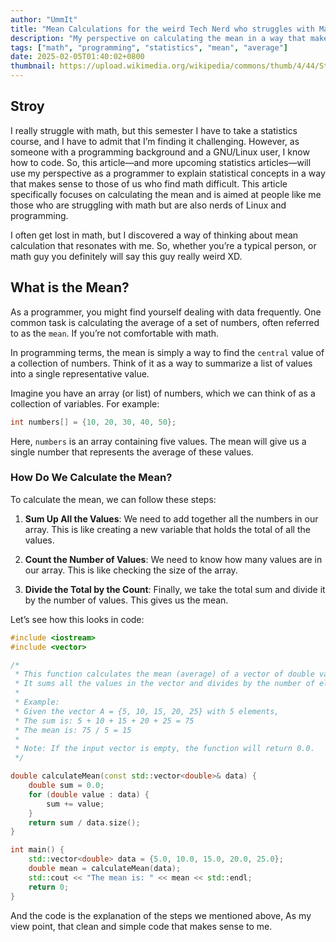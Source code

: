 ```yaml
---
author: "UmmIt"
title: "Mean Calculations for the weird Tech Nerd who struggles with Math"
description: "My perspective on calculating the mean in a way that makes sense to those who tech nerds and find math difficult ..."
tags: ["math", "programming", "statistics", "mean", "average"]
date: 2025-02-05T01:40:02+0800
thumbnail: https://upload.wikimedia.org/wikipedia/commons/thumb/4/44/Standard_Normal_Distribution.png/1280px-Standard_Normal_Distribution.png
---
```


## Stroy

I really struggle with math, but this semester I have to take a statistics course, and I have to admit that I’m finding it challenging. However, as someone with a programming background and a GNU/Linux user, I know how to code. So, this article—and more upcoming statistics articles—will use my perspective as a programmer to explain statistical concepts in a way that makes sense to those of us who find math difficult. This article specifically focuses on calculating the mean and is aimed at people like me those who are struggling with math but are also nerds of Linux and programming.

I often get lost in math, but I discovered a way of thinking about mean calculation that resonates with me. So, whether you’re a typical person, or math guy you definitely will say this guy really weird XD.

## What is the Mean?

As a programmer, you might find yourself dealing with data frequently. One common task is calculating the average of a set of numbers, often referred to as the `mean`. If you’re not comfortable with math.

In programming terms, the mean is simply a way to find the `central` value of a collection of numbers. Think of it as a way to summarize a list of values into a single representative value. 

Imagine you have an array (or list) of numbers, which we can think of as a collection of variables. For example:

```cpp
int numbers[] = {10, 20, 30, 40, 50};
```

Here, `numbers` is an array containing five values. The mean will give us a single number that represents the average of these values.

### How Do We Calculate the Mean?

To calculate the mean, we can follow these steps:

1. **Sum Up All the Values**: We need to add together all the numbers in our array. This is like creating a new variable that holds the total of all the values.

2. **Count the Number of Values**: We need to know how many values are in our array. This is like checking the size of the array.

3. **Divide the Total by the Count**: Finally, we take the total sum and divide it by the number of values. This gives us the mean.

Let’s see how this looks in code:

```cpp
#include <iostream>
#include <vector>

/* 
 * This function calculates the mean (average) of a vector of double values.
 * It sums all the values in the vector and divides by the number of elements.
 * 
 * Example:
 * Given the vector A = {5, 10, 15, 20, 25} with 5 elements,
 * The sum is: 5 + 10 + 15 + 20 + 25 = 75
 * The mean is: 75 / 5 = 15
 *
 * Note: If the input vector is empty, the function will return 0.0.
 */

double calculateMean(const std::vector<double>& data) {
    double sum = 0.0;
    for (double value : data) {
        sum += value;
    }
    return sum / data.size();
}

int main() {
    std::vector<double> data = {5.0, 10.0, 15.0, 20.0, 25.0};
    double mean = calculateMean(data);
    std::cout << "The mean is: " << mean << std::endl;
    return 0;
}
```

And the code is the explanation of the steps we mentioned above, As my view point, that clean and simple code that makes sense to me.
